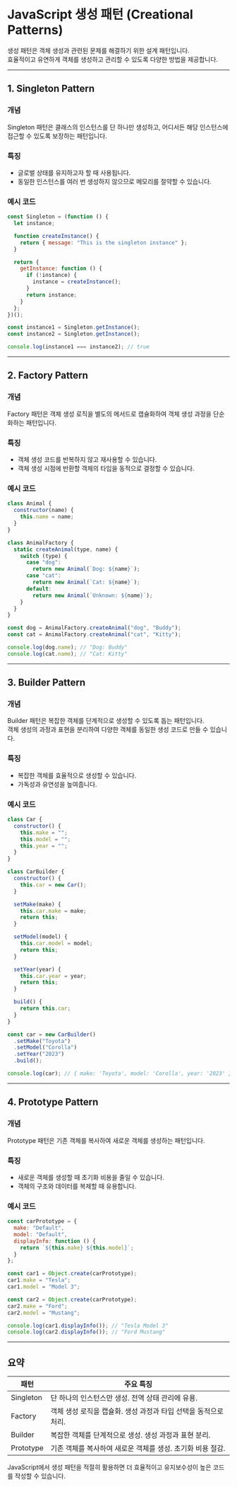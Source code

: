 
# JavaScript 생성 패턴 (Creational Patterns)

생성 패턴은 객체 생성과 관련된 문제를 해결하기 위한 설계 패턴입니다.  
효율적이고 유연하게 객체를 생성하고 관리할 수 있도록 다양한 방법을 제공합니다.

---

## 1. Singleton Pattern
### 개념
Singleton 패턴은 클래스의 인스턴스를 단 하나만 생성하고, 어디서든 해당 인스턴스에 접근할 수 있도록 보장하는 패턴입니다.

### 특징
- 글로벌 상태를 유지하고자 할 때 사용됩니다.
- 동일한 인스턴스를 여러 번 생성하지 않으므로 메모리를 절약할 수 있습니다.

### 예시 코드

```javascript
const Singleton = (function () {
  let instance;

  function createInstance() {
    return { message: "This is the singleton instance" };
  }

  return {
    getInstance: function () {
      if (!instance) {
        instance = createInstance();
      }
      return instance;
    }
  };
})();

const instance1 = Singleton.getInstance();
const instance2 = Singleton.getInstance();

console.log(instance1 === instance2); // true
```

---

## 2. Factory Pattern
### 개념
Factory 패턴은 객체 생성 로직을 별도의 메서드로 캡슐화하여 객체 생성 과정을 단순화하는 패턴입니다.

### 특징
- 객체 생성 코드를 반복하지 않고 재사용할 수 있습니다.
- 객체 생성 시점에 반환할 객체의 타입을 동적으로 결정할 수 있습니다.

### 예시 코드

```javascript
class Animal {
  constructor(name) {
    this.name = name;
  }
}

class AnimalFactory {
  static createAnimal(type, name) {
    switch (type) {
      case "dog":
        return new Animal(`Dog: ${name}`);
      case "cat":
        return new Animal(`Cat: ${name}`);
      default:
        return new Animal(`Unknown: ${name}`);
    }
  }
}

const dog = AnimalFactory.createAnimal("dog", "Buddy");
const cat = AnimalFactory.createAnimal("cat", "Kitty");

console.log(dog.name); // "Dog: Buddy"
console.log(cat.name); // "Cat: Kitty"
```

---

## 3. Builder Pattern
### 개념
Builder 패턴은 복잡한 객체를 단계적으로 생성할 수 있도록 돕는 패턴입니다.  
객체 생성의 과정과 표현을 분리하여 다양한 객체를 동일한 생성 코드로 만들 수 있습니다.

### 특징
- 복잡한 객체를 효율적으로 생성할 수 있습니다.
- 가독성과 유연성을 높여줍니다.

### 예시 코드

```javascript
class Car {
  constructor() {
    this.make = "";
    this.model = "";
    this.year = "";
  }
}

class CarBuilder {
  constructor() {
    this.car = new Car();
  }

  setMake(make) {
    this.car.make = make;
    return this;
  }

  setModel(model) {
    this.car.model = model;
    return this;
  }

  setYear(year) {
    this.car.year = year;
    return this;
  }

  build() {
    return this.car;
  }
}

const car = new CarBuilder()
  .setMake("Toyota")
  .setModel("Corolla")
  .setYear("2023")
  .build();

console.log(car); // { make: 'Toyota', model: 'Corolla', year: '2023' }
```

---

## 4. Prototype Pattern
### 개념
Prototype 패턴은 기존 객체를 복사하여 새로운 객체를 생성하는 패턴입니다.

### 특징
- 새로운 객체를 생성할 때 초기화 비용을 줄일 수 있습니다.
- 객체의 구조와 데이터를 복제할 때 유용합니다.

### 예시 코드

```javascript
const carPrototype = {
  make: "Default",
  model: "Default",
  displayInfo: function () {
    return `${this.make} ${this.model}`;
  }
};

const car1 = Object.create(carPrototype);
car1.make = "Tesla";
car1.model = "Model 3";

const car2 = Object.create(carPrototype);
car2.make = "Ford";
car2.model = "Mustang";

console.log(car1.displayInfo()); // "Tesla Model 3"
console.log(car2.displayInfo()); // "Ford Mustang"
```

---

## 요약
| 패턴       | 주요 특징                                                              |
|------------|------------------------------------------------------------------------|
| Singleton  | 단 하나의 인스턴스만 생성. 전역 상태 관리에 유용.                       |
| Factory    | 객체 생성 로직을 캡슐화. 생성 과정과 타입 선택을 동적으로 처리.          |
| Builder    | 복잡한 객체를 단계적으로 생성. 생성 과정과 표현 분리.                   |
| Prototype  | 기존 객체를 복사하여 새로운 객체를 생성. 초기화 비용 절감.              |

JavaScript에서 생성 패턴을 적절히 활용하면 더 효율적이고 유지보수성이 높은 코드를 작성할 수 있습니다.
